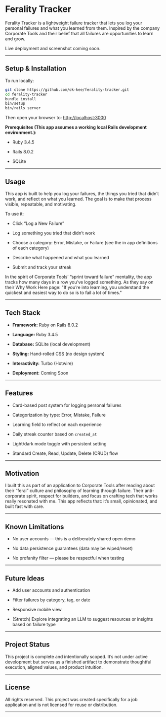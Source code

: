 # Ferality Tracker

Ferality Tracker is a lightweight failure tracker that lets you log your personal failures and what you learned from them. Inspired by the company Corporate Tools and their belief that all failures are opportunities to learn and grow.

Live deployment and screenshot coming soon.

---

## Setup & Installation

To run locally:

```bash
git clone https://github.com/ok-kee/ferality-tracker.git
cd ferality-tracker
bundle install
bin/setup
bin/rails server
```

Then open your browser to: [http://localhost:3000](http://localhost:3000/)

**Prerequisites (This app assumes a working local Rails development environment.):**

- Ruby 3.4.5
    
- Rails 8.0.2
    
- SQLite  

---

## Usage

This app is built to help you log your failures, the things you tried that didn’t work, and reflect on what you learned. The goal is to make that process visible, repeatable, and motivating.

To use it:

- Click “Log a New Failure”
    
- Log something you tried that didn’t work
    
- Choose a category: Error, Mistake, or Failure (see the in app definitions of each category)
    
- Describe what happened and what you learned
    
- Submit and track your streak
    

In the spirit of Corporate Tools’ “sprint toward failure” mentality, the app tracks how many days in a row you’ve logged something. As they say on their Why Work Here page: "If you’re into learning, you understand the quickest and easiest way to do so is to fail a lot of times."

---

## Tech Stack

- **Framework:** Ruby on Rails 8.0.2
    
- **Language:** Ruby 3.4.5
    
- **Database:** SQLite (local development)
    
- **Styling:** Hand-rolled CSS (no design system)
    
- **Interactivity:** Turbo (Hotwire)
    
- **Deployment:** Coming Soon
    

---

## Features

- Card-based post system for logging personal failures
    
- Categorization by type: Error, Mistake, Failure
    
- Learning field to reflect on each experience
    
- Daily streak counter based on `created_at`
    
- Light/dark mode toggle with persistent setting
    
- Standard Create, Read, Update, Delete (CRUD) flow
    

---

## Motivation

I built this as part of an application to Corporate Tools after reading about their “feral” culture and philosophy of learning through failure. Their anti-corporate spirit, respect for builders, and focus on crafting tech that works really resonated with me. This app reflects that: it’s small, opinionated, and built fast with care.

---

## Known Limitations

- No user accounts — this is a deliberately shared open demo
    
- No data persistence guarantees (data may be wiped/reset)
    
- No profanity filter — please be respectful when testing
    

---

## Future Ideas

- Add user accounts and authentication
    
- Filter failures by category, tag, or date
    
- Responsive mobile view
    
- (Stretch) Explore integrating an LLM to suggest resources or insights based on failure type
    

---

## Project Status

This project is complete and intentionally scoped. It’s not under active development but serves as a finished artifact to demonstrate thoughtful execution, aligned values, and product intuition.

---

## License

All rights reserved. This project was created specifically for a job application and is not licensed for reuse or distribution.

---

